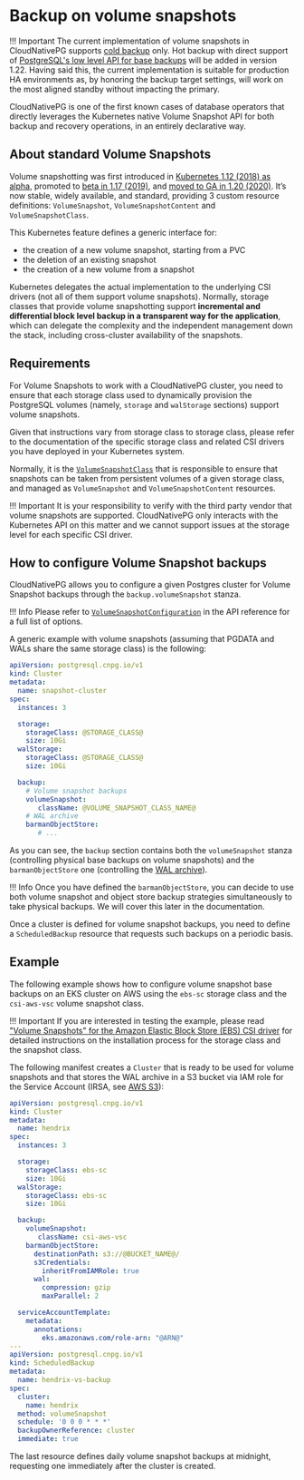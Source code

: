 # Backup on volume snapshots

!!! Important
    The current implementation of volume snapshots in CloudNativePG
    supports [cold backup](backup.md#cold-and-hot-backups) only.
    Hot backup with direct support of
    [PostgreSQL's low level API for base backups](https://www.postgresql.org/docs/current/continuous-archiving.html#BACKUP-LOWLEVEL-BASE-BACKUP)
    will be added in version 1.22. Having said this, the current implementation
    is suitable for production HA environments as, by honoring the backup
    target settings, will work on the most aligned standby without impacting the
    primary.

CloudNativePG is one of the first known cases of database operators that
directly leverages the Kubernetes native Volume Snapshot API for both
backup and recovery operations, in an entirely declarative way.

## About standard Volume Snapshots

Volume snapshotting was first introduced in
[Kubernetes 1.12 (2018) as alpha](https://kubernetes.io/blog/2018/10/09/introducing-volume-snapshot-alpha-for-kubernetes/),
promoted to [beta in 1.17 (2019)](https://kubernetes.io/blog/2019/12/09/kubernetes-1-17-feature-cis-volume-snapshot-beta/),
and [moved to GA in 1.20 (2020)](https://kubernetes.io/blog/2020/12/10/kubernetes-1.20-volume-snapshot-moves-to-ga/).
It’s now stable, widely available, and standard, providing 3 custom resource
definitions: `VolumeSnapshot`, `VolumeSnapshotContent` and
`VolumeSnapshotClass`.

This Kubernetes feature defines a generic interface for:

* the creation of a new volume snapshot, starting from a PVC
* the deletion of an existing snapshot
* the creation of a new volume from a snapshot

Kubernetes delegates the actual implementation to the underlying CSI drivers
(not all of them support volume snapshots). Normally, storage classes that
provide volume snapshotting support **incremental and differential block level
backup in a transparent way for the application**, which can delegate the
complexity and the independent management down the stack, including
cross-cluster availability of the snapshots.

## Requirements

For Volume Snapshots to work with a CloudNativePG cluster, you need to ensure
that each storage class used to dynamically provision the PostgreSQL volumes
(namely, `storage` and `walStorage` sections) support volume snapshots.

Given that instructions vary from storage class to storage class, please
refer to the documentation of the specific storage class and related CSI
drivers you have deployed in your Kubernetes system.

Normally, it is the [`VolumeSnapshotClass`](https://kubernetes.io/docs/concepts/storage/volume-snapshot-classes/)
that is responsible to ensure that snapshots can be taken from persistent
volumes of a given storage class, and managed as `VolumeSnapshot` and
`VolumeSnapshotContent` resources.

!!! Important
    It is your responsibility to verify with the third party vendor
    that volume snapshots are supported. CloudNativePG only interacts
    with the Kubernetes API on this matter and we cannot support issues
    at the storage level for each specific CSI driver.

## How to configure Volume Snapshot backups

CloudNativePG allows you to configure a given Postgres cluster for Volume
Snapshot backups through the `backup.volumeSnapshot` stanza.

!!! Info
    Please refer to [`VolumeSnapshotConfiguration`](api_reference.md#VolumeSnapshotConfiguration)
    in the API reference for a full list of options.

A generic example with volume snapshots (assuming that PGDATA and WALs share
the same storage class) is the following:

``` yaml
apiVersion: postgresql.cnpg.io/v1
kind: Cluster
metadata:
  name: snapshot-cluster
spec:
  instances: 3

  storage:
    storageClass: @STORAGE_CLASS@
    size: 10Gi
  walStorage:
    storageClass: @STORAGE_CLASS@
    size: 10Gi

  backup:
    # Volume snapshot backups
    volumeSnapshot:
       className: @VOLUME_SNAPSHOT_CLASS_NAME@
    # WAL archive
    barmanObjectStore:
       # ...
```

As you can see, the `backup` section contains both the `volumeSnapshot` stanza
(controlling physical base backups on volume snapshots) and the
`barmanObjectStore` one (controlling the [WAL archive](wal_archiving.md)).

!!! Info
    Once you have defined the `barmanObjectStore`, you can decide to use
    both volume snapshot and object store backup strategies simultaneously
    to take physical backups. We will cover this later in the documentation.

Once a cluster is defined for volume snapshot backups, you need to define
a `ScheduledBackup` resource that requests such backups on a periodic basis.

## Example

The following example shows how to configure volume snapshot base backups on an
EKS cluster on AWS using the `ebs-sc` storage class and the `csi-aws-vsc`
volume snapshot class.

!!! Important
    If you are interested in testing the example, please read
    ["Volume Snapshots" for the Amazon Elastic Block Store (EBS) CSI driver](https://github.com/kubernetes-sigs/aws-ebs-csi-driver/tree/master/examples/kubernetes/snapshot)
    for detailed instructions on the installation process for the storage class and the snapshot class.


The following manifest creates a `Cluster` that is ready to be used for volume
snapshots and that stores the WAL archive in a S3 bucket via IAM role for the
Service Account (IRSA, see [AWS S3](object_stores.md#aws-s3)):

``` yaml
apiVersion: postgresql.cnpg.io/v1
kind: Cluster
metadata:
  name: hendrix
spec:
  instances: 3

  storage:
    storageClass: ebs-sc
    size: 10Gi
  walStorage:
    storageClass: ebs-sc
    size: 10Gi

  backup:
    volumeSnapshot:
       className: csi-aws-vsc
    barmanObjectStore:
      destinationPath: s3://@BUCKET_NAME@/
      s3Credentials:
        inheritFromIAMRole: true
      wal:
        compression: gzip
        maxParallel: 2

  serviceAccountTemplate:
    metadata:
      annotations:
        eks.amazonaws.com/role-arn: "@ARN@"
---
apiVersion: postgresql.cnpg.io/v1
kind: ScheduledBackup
metadata:
  name: hendrix-vs-backup
spec:
  cluster:
    name: hendrix
  method: volumeSnapshot
  schedule: '0 0 0 * * *'
  backupOwnerReference: cluster
  immediate: true
```

The last resource defines daily volume snapshot backups at midnight, requesting
one immediately after the cluster is created.
